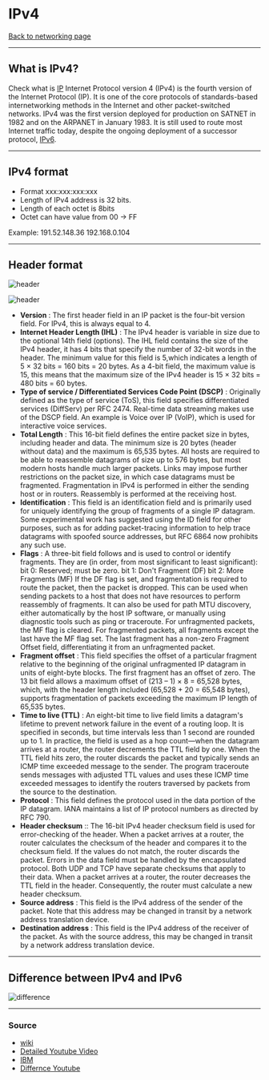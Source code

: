# IPv4
[Back to networking page](../index.md)

---

## What is IPv4?
Check what is [IP](Protocols/IP.md)
Internet Protocol version 4 (IPv4) is the fourth version of the Internet Protocol (IP). It is one of the core protocols of standards-based internetworking methods in the Internet and other packet-switched networks. IPv4 was the first version deployed for production on SATNET in 1982 and on the ARPANET in January 1983. It is still used to route most Internet traffic today, despite the ongoing deployment of a successor protocol, [IPv6](IPv6.md).

-- -

## IPv4 format
- Format xxx:xxx:xxx:xxx
- Length of IPv4 address is 32 bits.
- Length of each octet is 8bits
- Octet can have value from 00 -> FF

Example:
191.52.148.36
192.168.0.104

-- -

## Header format
![header](https://upload.wikimedia.org/wikipedia/commons/thumb/6/60/IPv4_Packet-en.svg/1200px-IPv4_Packet-en.svg.png)

![header](https://media.geeksforgeeks.org/wp-content/uploads/20230512140024/Screenshot-(359).png)

- **Version** :
	The first header field in an IP packet is the four-bit version field. For IPv4, this is always equal to 4.
- **Internet Header Length (IHL)** :
	The IPv4 header is variable in size due to the optional 14th field (options). The IHL field contains the size of the IPv4 header, it has 4 bits that specify the number of 32-bit words in the header. The minimum value for this field is 5,which indicates a length of 5 × 32 bits = 160 bits = 20 bytes. As a 4-bit field, the maximum value is 15, this means that the maximum size of the IPv4 header is 15 × 32 bits = 480 bits = 60 bytes.
- **Type of service / Differentiated Services Code Point (DSCP)** :
	Originally defined as the type of service (ToS), this field specifies differentiated services (DiffServ) per RFC 2474. Real-time data streaming makes use of the DSCP field. An example is Voice over IP (VoIP), which is used for interactive voice services.
- **Total Length** :
	This 16-bit field defines the entire packet size in bytes, including header and data. The minimum size is 20 bytes (header without data) and the maximum is 65,535 bytes. All hosts are required to be able to reassemble datagrams of size up to 576 bytes, but most modern hosts handle much larger packets. Links may impose further restrictions on the packet size, in which case datagrams must be fragmented. Fragmentation in IPv4 is performed in either the sending host or in routers. Reassembly is performed at the receiving host.
- **Identification** :
	This field is an identification field and is primarily used for uniquely identifying the group of fragments of a single IP datagram. Some experimental work has suggested using the ID field for other purposes, such as for adding packet-tracing information to help trace datagrams with spoofed source addresses, but RFC 6864 now prohibits any such use.
- **Flags** :
	A three-bit field follows and is used to control or identify fragments. They are (in order, from most significant to least significant):
	bit 0: Reserved; must be zero.
	bit 1: Don't Fragment (DF)
	bit 2: More Fragments (MF)
	If the DF flag is set, and fragmentation is required to route the packet, then the packet is dropped. This can be used when sending packets to a host that does not have resources to perform reassembly of fragments. It can also be used for path MTU discovery, either automatically by the host IP software, or manually using diagnostic tools such as ping or traceroute.
	For unfragmented packets, the MF flag is cleared. For fragmented packets, all fragments except the last have the MF flag set. The last fragment has a non-zero Fragment Offset field, differentiating it from an unfragmented packet.
- **Fragment offset** :
	This field specifies the offset of a particular fragment relative to the beginning of the original unfragmented IP datagram in units of eight-byte blocks. The first fragment has an offset of zero. The 13 bit field allows a maximum offset of (213 – 1) × 8 = 65,528 bytes, which, with the header length included (65,528 + 20 = 65,548 bytes), supports fragmentation of packets exceeding the maximum IP length of 65,535 bytes.
- **Time to live (TTL)** :
	An eight-bit time to live field limits a datagram's lifetime to prevent network failure in the event of a routing loop. It is specified in seconds, but time intervals less than 1 second are rounded up to 1. In practice, the field is used as a hop count—when the datagram arrives at a router, the router decrements the TTL field by one. When the TTL field hits zero, the router discards the packet and typically sends an ICMP time exceeded message to the sender.
	The program traceroute sends messages with adjusted TTL values and uses these ICMP time exceeded messages to identify the routers traversed by packets from the source to the destination.
- **Protocol** :
	This field defines the protocol used in the data portion of the IP datagram. IANA maintains a list of IP protocol numbers as directed by RFC 790.
- **Header checksum** ::
	The 16-bit IPv4 header checksum field is used for error-checking of the header. When a packet arrives at a router, the router calculates the checksum of the header and compares it to the checksum field. If the values do not match, the router discards the packet. Errors in the data field must be handled by the encapsulated protocol. Both UDP and TCP have separate checksums that apply to their data.
	When a packet arrives at a router, the router decreases the TTL field in the header. Consequently, the router must calculate a new header checksum.
- **Source address** :
	This field is the IPv4 address of the sender of the packet. Note that this address may be changed in transit by a network address translation device.
- **Destination address** :
	This field is the IPv4 address of the receiver of the packet. As with the source address, this may be changed in transit by a network address translation device.
	

---

## Difference between IPv4 and IPv6

![difference](https://4.bp.blogspot.com/-pBo1LxiPYoE/WNOgKMJmBII/AAAAAAAAAeY/D_kfnwJQYIAc74IFyxcjgQJ489ZsFtf-gCLcB/s1600/p4.png)

---

### Source
- [wiki](https://en.wikipedia.org/wiki/IPv4)
- [Detailed Youtube Video](https://youtu.be/zt95uE42gIs)
- [IBM](https://www.ibm.com/docs/en/ts4500-tape-library?topic=functionality-ipv4-ipv6-address-formats)
- [Differnce Youtube](https://youtu.be/MYYaeu_qiH4)